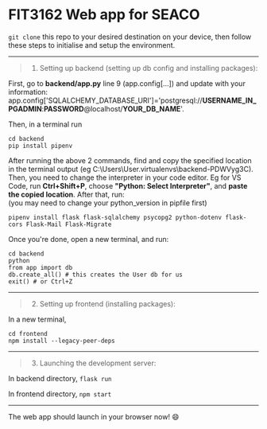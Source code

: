 # FIT3162 Web app for SEACO


`git clone` this repo to your desired destination on your device, then follow these steps to initialise and setup the environment. 

<hr>

> 1. Setting up backend (setting up db config and installing packages):  

First, go to **backend/app.py** line 9 (app.config[...]) and update with your information:  
app.config['SQLALCHEMY_DATABASE_URI']='postgresql://**USERNAME_IN_PGADMIN**:**PASSWORD**@localhost/**YOUR_DB_NAME**'.

Then, in a terminal run 
```
cd backend
pip install pipenv 
```
After running the above 2 commands, find and copy the specified location in the terminal output (eg  C:\Users\User\.virtualenvs\backend-PDWVyg3C). Then, you need to change the interpreter in your code editor. Eg for VS Code, run  **Ctrl+Shift+P**, choose **"Python: Select Interpreter"**, and **paste the copied location**. After that, run:  
(you may need to change your python_version in pipfile first)
```
pipenv install flask flask-sqlalchemy psycopg2 python-dotenv flask-cors Flask-Mail Flask-Migrate
```

Once you're done, open a new terminal, and run:
```
cd backend
python
from app import db
db.create_all() # this creates the User db for us 
exit() # or Ctrl+Z 
```
<hr>


> 2. Setting up frontend (installing packages):

In a new terminal,  
```
cd frontend
npm install --legacy-peer-deps
```
<hr>

> 3. Launching the development server:

In backend directory, `flask run`

In frontend directory, `npm start`

<hr>
The web app should launch in your browser now! 😄
